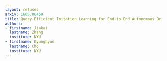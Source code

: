 ```yaml
---
layout: refuses
arxiv: 1605.06450
title: Query-Efficient Imitation Learning for End-to-End Autonomous Driving
authors:
- firstname: Jiakai
  lastname: Zhang
  institute: NYU
- firstname: Kyunghyun
  lastname: Cho
  institute: NYU
---
```

